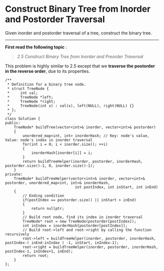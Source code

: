 # Construct Binary Tree from Inorder and Postorder Traversal

Given inorder and postorder traversal of a tree, construct the binary tree.



---

**First read the following topic** : 



> *2.5 Construct Binary Tree from Inorder and Preorder Traversal*



This problem is highly similar to 2.5 except that we **traverse the postorder in the reverse order**, due to its properties. 

```
/**
 * Definition for a binary tree node.
 * struct TreeNode {
 *     int val;
 *     TreeNode *left;
 *     TreeNode *right;
 *     TreeNode(int x) : val(x), left(NULL), right(NULL) {}
 * };
 */
class Solution {
public:
    TreeNode* buildTree(vector<int>& inorder, vector<int>& postorder) 
    {
        unordered_map<int, int> inorderHash; // Key: node's value, Value: node's index in inorder traversal
        for(int i = 0; i < inorder.size(); ++i)
        {
            inorderHash[inorder[i]] = i;
        }
        return buildTreeHelper(inorder, postorder, inorderHash, postorder.size()-1, 0, inorder.size()-1);
    }
private:
    TreeNode* buildTreeHelper(vector<int>& inorder, vector<int>& postorder, unordered_map<int, int>& inorderHash,
                                int postIndex, int inStart, int inEnd)
    {
        // Ending condition
        if(postIndex == postorder.size() || inStart > inEnd)
        {
            return nullptr;
        }
        // Build root node, find its index in inorder traversal
        TreeNode* root = new TreeNode(postorder[postIndex]);
        int inIndex = inorderHash[postorder[postIndex]];
        // Build root->left and root->right by calling the function recursively
        root->left = buildTreeHelper(inorder, postorder, inorderHash, postIndex-( inEnd-inIndex ) -1, inStart, inIndex-1);
        root->right = buildTreeHelper(inorder, postorder, inorderHash, postIndex-1, inIndex+1, inEnd);
        return root;
    }
};
```